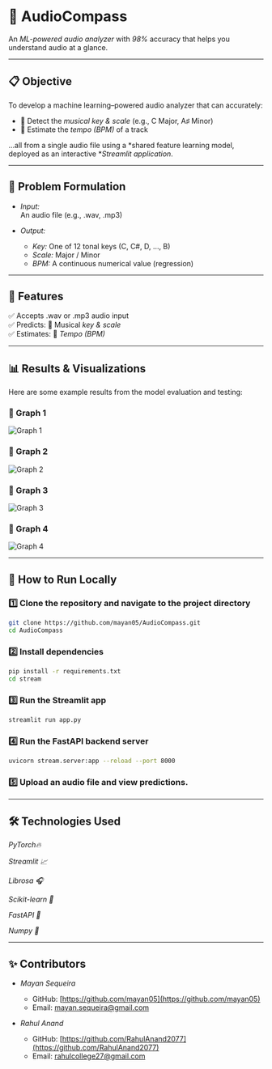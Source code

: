# 🎵 AudioCompass

An *ML-powered audio analyzer* with *98%* accuracy that helps you understand audio at a glance.

---

## 📋 Objective

To develop a machine learning–powered audio analyzer that can accurately:

- 🎼 Detect the *musical key & scale* (e.g., C Major, A♯ Minor)
- 🎵 Estimate the *tempo (BPM)* of a track

…all from a single audio file using a *shared feature learning model, deployed as an interactive **Streamlit application*.

---

## 🧩 Problem Formulation

- *Input:*  
  An audio file (e.g., .wav, .mp3)

- *Output:*
  - *Key:* One of 12 tonal keys (C, C#, D, …, B)
  - *Scale:* Major / Minor
  - *BPM:* A continuous numerical value (regression)

---

## 🚀 Features

✅ Accepts .wav or .mp3 audio input  
✅ Predicts:
  🎼 Musical *key & scale*  
✅ Estimates:
  🎵 *Tempo (BPM)*

---

## 📊 Results & Visualizations

Here are some example results from the model evaluation and testing:

### 🔷 Graph 1
![Graph 1](readme_graphs/graph_1.png)

### 🔷 Graph 2
![Graph 2](readme_graphs/graph_2.png)

### 🔷 Graph 3
![Graph 3](readme_graphs/graph_3.png)

### 🔷 Graph 4
![Graph 4](readme_graphs/graph_4.png)

---

## 📂 How to Run Locally

### 1️⃣ Clone the repository and navigate to the project directory

```bash
git clone https://github.com/mayan05/AudioCompass.git
cd AudioCompass
```

### 2️⃣ Install dependencies

```bash
pip install -r requirements.txt
cd stream
```

### 3️⃣ Run the Streamlit app

```bash
streamlit run app.py
```

### 4️⃣ Run the FastAPI backend server

```bash
uvicorn stream.server:app --reload --port 8000
```

### 5️⃣ Upload an audio file and view predictions.

---

## 🛠 Technologies Used
*PyTorch🔥*

*Streamlit 📈*

*Librosa 🎧*

*Scikit-learn 🔬*

*FastAPI 🍃*

*Numpy 🔢*

---

## ✨ Contributors

- *Mayan Sequeira*
  - GitHub: [https://github.com/mayan05](https://github.com/mayan05)
  - Email: [mayan.sequeira@gmail.com](mailto:mayan.sequeira@gmail.com)

- *Rahul Anand*
  - GitHub: [https://github.com/RahulAnand2077](https://github.com/RahulAnand2077)
  - Email: [rahulcollege27@gmail.com](mailto:rahulcollege27@gmail.com)
